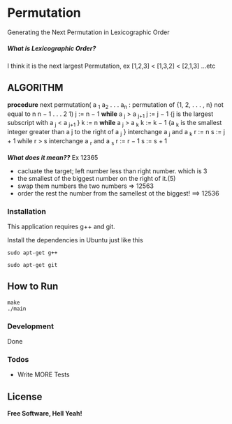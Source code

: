 # Permutation
Generating the Next Permutation in Lexicographic Order
##### What is Lexicographic Order? 
I think it is the next largest Permutation, ex [1,2,3] < [1,3,2] < [2,1,3] ...etc
## ALGORITHM
**procedure** next permutation( a <sub>1</sub> a<sub>2</sub> . . . a<sub>n</sub>  : permutation of {1, 2, . . . , n} not equal to n n − 1 . . . 2 1)
j := n − 1
**while** a <sub>j</sub> > a <sub>j+1</sub>
j := j − 1
{j is the largest subscript with a <sub>j</sub> < a <sub>j+1</sub> }
k := n
**while** a <sub>j</sub> > a <sub>k</sub>
k := k − 1
{a <sub>k</sub> is the smallest integer greater than a j to the right of a <sub>j</sub> }
interchange a <sub>j</sub> and a <sub>k</sub>
r := n
s := j + 1
while r > s
interchange a <sub>r</sub> and a <sub>s</sub>
r := r − 1
s := s + 1
<br></br>
***What does it mean??***
Ex 12365
- cacluate the target; left number less than right number. which is 3
- the smallest of the biggest number on the right of it.(5)
- swap them numbers the two numbers => 12563
- order the rest the number from the samellest ot the biggest! ==> 12536


### Installation

This application requires g++ and git.

Install the dependencies in Ubuntu just like this
```
sudo apt-get g++

sudo apt-get git
```
## How to Run
```
make
./main
```


### Development
Done


### Todos

 - Write MORE Tests

License
----
**Free Software, Hell Yeah!**
